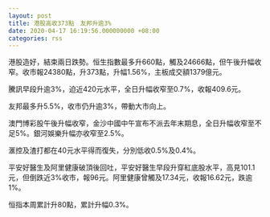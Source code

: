 ```yaml
---
layout: post
title: 港股高收373點　友邦升逾3%
date: 2020-04-17 16:19:56.000000000 +08:00
categories: rss
---
```


港股造好，結束兩日跌勢。恒生指數最多升660點，觸及24666點，但午後升幅收窄。收市報24380點，升373點，升幅1.56%，主板成交額1379億元。

騰訊早段升逾3%，迫近420元水平，全日升幅收窄至0.7%，收報409.6元。

友邦最多升5.5%，收市仍升逾3%，帶動大市向上。

澳門博彩股午後升幅收窄，金沙中國中午宣布不派去年末期息，全日升幅收窄至不足5%。銀河娛樂升幅亦收窄至2.5%。

滙控及渣打都在40元水平得而復失，分別低收0.5%及0.4%。

平安好醫生及阿里健康破頂後回吐，平安好醫生早段升穿紅底股水平，高見101.1元，但倒跌近3%收市，報96元。阿里健康曾觸及17.34元，收報16.62元，跌逾1%。

恒指本周累計升80點，累計升幅0.3%。
